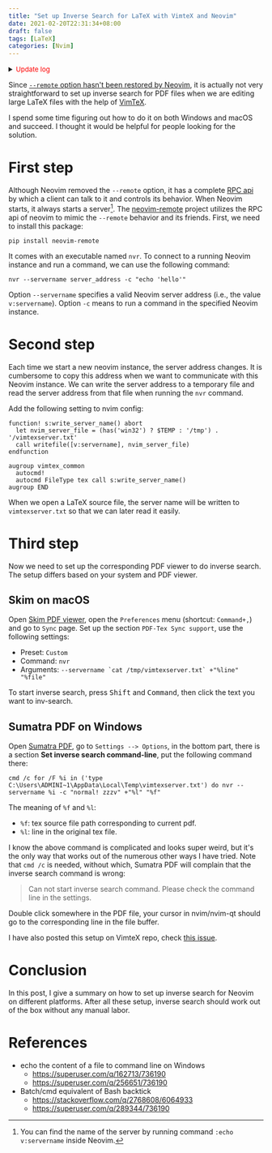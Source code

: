 ```yaml
---
title: "Set up Inverse Search for LaTeX with VimteX and Neovim"
date: 2021-02-20T22:31:34+08:00
draft: false
tags: [LaTeX]
categories: [Nvim]
---
```


<details>
<summary><font size="2" color="red">Update log</font></summary>

+ <font color="blue">2021-10-22: Update the script to write server name.</font>
+ <font color="blue">2021-10-10: Fix typo and minor tweak.</font>
</details>

Since [`--remote` option hasn't been restored by Neovim](https://github.com/neovim/neovim/issues/1750), it is actually not very
straightforward to set up inverse search for PDF files when we are editing
large LaTeX files with the help of [VimTeX](https://github.com/lervag/vimtex).

I spend some time figuring out how to do it on both Windows and macOS and
succeed. I thought it would be helpful for people looking for the solution.

<!--more-->

# First step

Although Neovim removed the `--remote` option, it has a complete [RPC api](https://neovim.io/doc/user/api.html) by
which a client can talk to it and controls its behavior. When Neovim starts, it
always starts a server[^1]. The [neovim-remote](https://github.com/mhinz/neovim-remote) project utilizes the RPC api of neovim to
mimic the `--remote` behavior and its friends. First, we need to install this package:

```
pip install neovim-remote
```

It comes with an executable named `nvr`. To connect to a running Neovim
instance and run a command, we can use the following command:

```
nvr --servername server_address -c "echo 'hello'"
```

Option `--servername` specifies a valid Neovim server address (i.e., the value
`v:servername`). Option `-c` means to run a command in the specified Neovim
instance.

# Second step

Each time we start a new neovim instance, the server address changes. It is
cumbersome to copy this address when we want to communicate with this Neovim
instance. We can write the server address to a temporary file and read the
server address from that file when running the `nvr` command.

Add the following setting to nvim config:

```vim
function! s:write_server_name() abort
  let nvim_server_file = (has('win32') ? $TEMP : '/tmp') . '/vimtexserver.txt'
  call writefile([v:servername], nvim_server_file)
endfunction

augroup vimtex_common
  autocmd!
  autocmd FileType tex call s:write_server_name()
augroup END
```

When we open a LaTeX source file, the server name will be written to
`vimtexserver.txt` so that we can later read it easily.

# Third step

Now we need to set up the corresponding PDF viewer to do inverse search. The
setup differs based on your system and PDF viewer.

## Skim on macOS

Open [Skim PDF viewer](https://skim-app.sourceforge.io/), open the
`Preferences` menu (shortcut: `Command+,`) and go to `Sync` page. Set up the
section `PDF-Tex Sync support`, use the following settings:

+ Preset: `Custom`
+ Command: `nvr`
+ Arguments: `` --servername `cat /tmp/vimtexserver.txt` +"%line" "%file" ``

To start inverse search, press <kbd>Shift</kbd> and <kbd>Command</kbd>, then
click the text you want to inv-search.

## Sumatra PDF on Windows

Open [Sumatra PDF](https://www.sumatrapdfreader.org/free-pdf-reader), go to `Settings --> Options`, in the bottom part, there is a
section **Set inverse search command-line**, put the following command there:

```batch
cmd /c for /F %i in ('type C:\Users\ADMINI~1\AppData\Local\Temp\vimtexserver.txt') do nvr --servername %i -c "normal! zzzv" +"%l" "%f"
```

The meaning of `%f` and `%l`:

+ `%f`: tex source file path corresponding to current pdf.
+ `%l`: line in the original tex file.

I know the above command is complicated and looks super weird, but it's the
only way that works out of the numerous other ways I have tried. Note that `cmd
/c` is needed, without which, Sumatra PDF will complain that the inverse search
command is wrong:

> Can not start inverse search command. Please check the command line in the settings.

Double click somewhere in the PDF file, your cursor in nvim/nvim-qt should go
to the corresponding line in the file buffer.

I have also posted this setup on VimteX repo, check [this issue](https://github.com/lervag/vimtex/issues/1964).

# Conclusion

In this post, I give a summary on how to set up inverse search for Neovim on
different platforms. After all these setup, inverse search should work out of
the box without any manual labor.

# References

+ echo the content of a file to command line on Windows
    + https://superuser.com/q/162713/736190
    + https://superuser.com/q/256651/736190
+ Batch/cmd equivalent of Bash backtick
    + https://stackoverflow.com/q/2768608/6064933
    + https://superuser.com/q/289344/736190

[^1]: You can find the name of the server by running command `:echo v:servername` inside Neovim.
